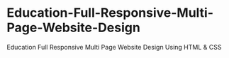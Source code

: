 # Education-Full-Responsive-Multi-Page-Website-Design
Education Full Responsive Multi Page Website Design Using HTML &amp; CSS
